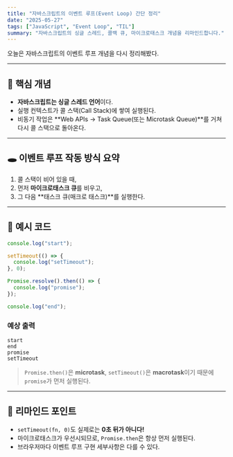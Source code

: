 ```yaml
---
title: "자바스크립트의 이벤트 루프(Event Loop) 간단 정리"
date: "2025-05-27"
tags: ["JavaScript", "Event Loop", "TIL"]
summary: "자바스크립트의 싱글 스레드, 콜백 큐, 마이크로태스크 개념을 리마인드합니다."
---
```


오늘은 자바스크립트의 이벤트 루프 개념을 다시 정리해봤다.

---

## 🧠 핵심 개념

- **자바스크립트는 싱글 스레드 언어**이다.
- 실행 컨텍스트가 콜 스택(Call Stack)에 쌓여 실행된다.
- 비동기 작업은 **Web APIs → Task Queue(또는 Microtask Queue)**를 거쳐 다시 콜 스택으로 돌아온다.

---

## 🕳️ 이벤트 루프 작동 방식 요약

1. 콜 스택이 비어 있을 때,
2. 먼저 **마이크로태스크 큐**를 비우고,
3. 그 다음 **태스크 큐(매크로 태스크)**를 실행한다.

---

## 🧪 예시 코드

```js
console.log("start");

setTimeout(() => {
  console.log("setTimeout");
}, 0);

Promise.resolve().then(() => {
  console.log("promise");
});

console.log("end");
```

### 예상 출력

```
start
end
promise
setTimeout
```

> `Promise.then()`은 **microtask**, `setTimeout()`은 **macrotask**이기 때문에 `promise`가 먼저 실행된다.

---

## 📌 리마인드 포인트

- `setTimeout(fn, 0)`도 실제로는 **0초 뒤가 아니다!**
- 마이크로태스크가 우선시되므로, `Promise.then`은 항상 먼저 실행된다.
- 브라우저마다 이벤트 루프 구현 세부사항은 다를 수 있다.
